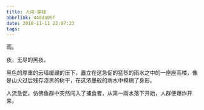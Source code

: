 ```yaml
---
title: 人间·穿梭
abbrlink: 448da09f
date: 2018-11-11 22:07:23
tags:
---
```


雨。

夜，无尽的黑夜。

黑色的厚重的云墙缓缓的压下，矗立在这急促的猛烈的雨水之中的一座座高楼，像是山火过后残存漆黑的树干，在这浓墨般的雨水中模糊了身形。

人流急促，仿佛鱼群中突然闯入了捕食者，从第一雨水落下开始，人群便爆炸开来。

